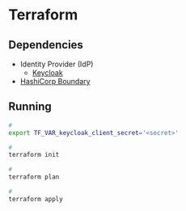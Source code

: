 # Terraform

<!--
https://github.com/hashicorp/learn-boundary-azure-sql-database
-->

## Dependencies

- Identity Provider (IdP)
  - [Keycloak](/keycloak/iac/README.md)
- [HashiCorp Boundary](../README.md#cli)

## Running

```sh
#
export TF_VAR_keycloak_client_secret='<secret>'

#
terraform init

#
terraform plan

#
terraform apply
```
